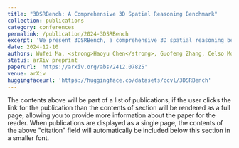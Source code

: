 ```yaml
---
title: "3DSRBench: A Comprehensive 3D Spatial Reasoning Benchmark"
collection: publications
category: conferences
permalink: /publication/2024-3DSRBench
excerpt: 'We present 3DSRBench, a comprehensive 3D spatial reasoning benchmark.'
date: 2024-12-10
authors: Wufei Ma, <strong>Haoyu Chen</strong>, Guofeng Zhang, Celso Mde Melo, Jieneng Chen, Alan Yuille
status: arXiv preprint
paperurl: 'https://arxiv.org/abs/2412.07825'
venue: arXiv
huggingfaceurl: 'https://huggingface.co/datasets/ccvl/3DSRBench'
---
```


The contents above will be part of a list of publications, if the user clicks the link for the publication than the contents of section will be rendered as a full page, allowing you to provide more information about the paper for the reader. When publications are displayed as a single page, the contents of the above "citation" field will automatically be included below this section in a smaller font.

